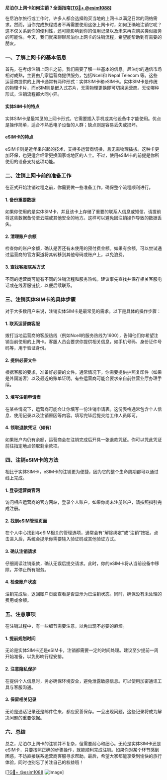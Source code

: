 **尼泊尔上网卡如何注销？全面指南[[TG💪+ @esim1088](https://t.me/s/esim1088)]**

在尼泊尔旅行或工作时，许多人都会选择购买当地的上网卡以满足日常的网络需求。然而，当你完成旅程或者不再需要使用这张上网卡时，如何正确地注销它呢？这不仅关系到你的便利性，还可能影响到你的信用记录以及未来再次购买类似服务的可能性。今天，我们就来聊聊尼泊尔上网卡的注销流程，希望能帮助到有需要的朋友。

### 一、了解上网卡的基本信息

首先，在考虑注销上网卡之前，我们需要了解一些基本的信息。尼泊尔的通信市场相对成熟，主要由几家运营商提供服务，包括Ncell和 Nepal Telecom 等。这些运营商提供的上网卡通常有两种形式：实体SIM卡和eSIM卡。实体SIM卡是传统的物理卡片，而eSIM则是嵌入式芯片，无需物理更换即可切换运营商。无论哪种形式，注销流程都大同小异。

#### 实体SIM卡的特点
实体SIM卡是最常见的上网卡形式，它需要插入手机或其他设备中才能使用。优点是操作简单，适合不熟悉电子设备的人群；缺点则是容易丢失或损坏。

#### eSIM卡的特点
eSIM卡则是近年来兴起的技术，支持多运营商切换，且无需物理插拔。这种卡更加环保，也更适合经常更换国家或地区的人士。不过，使用eSIM卡的前提是你所使用的设备支持这项功能。

### 二、注销上网卡前的准备工作

在正式开始注销过程之前，你需要做一些准备工作，确保整个流程顺利进行。

#### 1. 备份重要数据
如果你使用的是实体SIM卡，并且该卡上存储了重要的联系人信息或短信，请提前将这些数据备份至云端或其他安全的地方。这样可以避免因注销操作导致的数据丢失。

#### 2. 清理账户余额
检查你的账户余额，确认是否还有未使用的预付费金额。如果有余额，可以尝试通过运营商的官方渠道将其转移到其他号码或账户上，以免浪费。

#### 3. 查找客服联系方式
不同的运营商可能有不同的注销流程和服务热线。建议事先查找并保存相关客服电话或在线客服链接，以便后续联系。

### 三、注销实体SIM卡的具体步骤

对于大多数用户来说，注销实体SIM卡是最常见的需求。以下是具体的操作步骤：

#### 1. 联系运营商客服
拨打当地运营商的客服热线（例如Ncell的服务热线为1600），告知他们你希望注销当前使用的上网卡。客服人员会要求你提供相关信息，如手机号码、身份证件号码等，用于验证身份。

#### 2. 提供必要文件
根据客服的要求，准备好必要的文件。通常情况下，你需要提供护照复印件（如果是外国游客）以及最近的账单证明。有些运营商可能会要求亲自前往营业厅办理手续。

#### 3. 填写注销申请表
在某些情况下，运营商可能会让你填写一份注销申请表。这份表格通常包含个人信息、使用记录以及注销原因等内容。填写完毕后提交给工作人员即可。

#### 4. 领取退款凭证（如有）
如果账户内仍有余额，运营商会在注销完成后开具一张退款凭证。你可以凭此凭证前往指定地点领取剩余款项。

### 四、注销eSIM卡的方法

相比于实体SIM卡，eSIM卡的注销更为便捷，因为它的整个生命周期都可以通过线上完成。

#### 1. 登录运营商官网
访问相应运营商的官方网站，登录个人账户。如果你尚未注册账户，请按照指引完成注册。

#### 2. 找到eSIM管理页面
在个人中心找到与eSIM相关的管理选项，通常会有“解除绑定”或“注销”按钮。点击进入后，系统会提示你需要输入验证码或其他验证方式。

#### 3. 确认注销请求
仔细阅读注销条款，确认无误后提交请求。此时，你的eSIM卡将从当前设备中移除，并停止所有服务。

#### 4. 检查账户状态
注销完成后，返回账户页面查看是否显示为已注销状态。同时，确保没有未处理的费用或余额。

### 五、注意事项

在注销过程中，有一些细节需要注意，以免出现不必要的麻烦。

#### 1. 提前规划时间
无论是实体SIM卡还是eSIM卡，注销都需要一定的时间处理。建议至少提前一周开始准备，以免影响行程安排。

#### 2. 注意隐私保护
在提供个人信息时，务必确保环境安全，避免泄露敏感信息。可以使用加密通讯工具与客服沟通。

#### 3. 保留相关记录
无论是通话记录还是邮件往来，都应妥善保存。一旦出现问题，这些记录将成为解决问题的重要依据。

### 六、总结

总之，尼泊尔上网卡的注销并不复杂，但需要耐心和细心。无论是实体SIM卡还是eSIM卡，只要按照正确的步骤操作，就能顺利完成注销。如果你对某个环节感到困惑，不妨直接联系运营商客服寻求帮助。最后，希望大家都能享受到愉快的旅行体验，同时也别忘了关注自己的权益哦！

[[TG💪+ @esim1088](https://t.me/s/esim1088) ![Image](https://i.postimg.cc/4NQfJmqS/Snipaste-2025-05-13-00-14-12.png)]